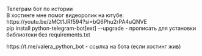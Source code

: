 <p>
Телеграм бот по истории<br>
В хостинге мне помог видеоролик на ютубе: https://youtu.be/zMCt1JRf594?si=bQ6Phu2rPA4uQNVE<br>
pip install python-telegram-bot[ext] --upgrade - прописать для установки библиотеки без requirements.txt
</p>

<p>https://t.me/valera_python_bot - ссылка на бота (если хостинг жив)</p>

